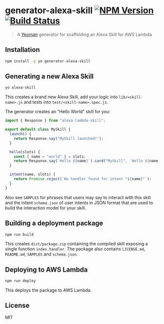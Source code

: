 # generator-alexa-skill [![NPM Version](https://badge.fury.io/js/generator-alexa-skill.svg)](http://badge.fury.io/js/generator-alexa-skill) [![Build Status](https://travis-ci.org/cameronhunter/generator-alexa-skill.svg)](https://travis-ci.org/cameronhunter/generator-alexa-skill)

> A [Yeoman](http://yeoman.io) generator for scaffolding an Alexa Skill for AWS Lambda

## Installation

```bash
npm install -g yo generator-alexa-skill
```

## Generating a new Alexa Skill

```bash
yo alexa-skill
```

This creates a brand new Alexa Skill, add your logic into `lib/<skill-name>.js` and tests into `test/<skill-name>.spec.js`.

The generator creates an "Hello World" skill for you:

```javascript
import { Response } from "alexa-lambda-skill";

export default class MySkill {
  launch() {
    return Response.say("MySkill launched!");
  }

  hello(slots) {
    const { name = "world" } = slots;
    return Response.say(`Hello ${name}`).card("MySkill", `Hello ${name}`);
  }

  intent(name, slots) {
    return Promise.reject(`No handler found for intent "${name}"`);
  }
}
```

Also see `SAMPLES` for phrases that users may say to interact with this skill and the intent `schema.json` of user intents in JSON format that are used to build the interaction model for your skill.

## Building a deployment package

```bash
npm run build
```

This creates `dist/package.zip` containing the compiled skill exposing a single function `index.handler`. The package also contains `LICENSE.md`, `README.md`, `SAMPLES` and `schema.json`.

## Deploying to AWS Lambda

```bash
npm run deploy
```

This deploys the package to AWS Lambda.

## License

MIT
